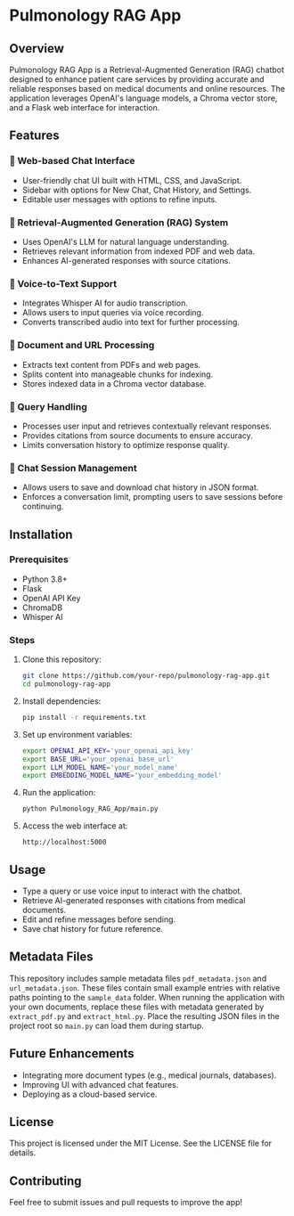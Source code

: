 # Pulmonology RAG App

## Overview
Pulmonology RAG App is a Retrieval-Augmented Generation (RAG) chatbot designed to enhance patient care services by providing accurate and reliable responses based on medical documents and online resources. The application leverages OpenAI's language models, a Chroma vector store, and a Flask web interface for interaction.

## Features

### 🔹 Web-based Chat Interface
- User-friendly chat UI built with HTML, CSS, and JavaScript.
- Sidebar with options for New Chat, Chat History, and Settings.
- Editable user messages with options to refine inputs.

### 🔹 Retrieval-Augmented Generation (RAG) System
- Uses OpenAI's LLM for natural language understanding.
- Retrieves relevant information from indexed PDF and web data.
- Enhances AI-generated responses with source citations.

### 🔹 Voice-to-Text Support
- Integrates Whisper AI for audio transcription.
- Allows users to input queries via voice recording.
- Converts transcribed audio into text for further processing.

### 🔹 Document and URL Processing
- Extracts text content from PDFs and web pages.
- Splits content into manageable chunks for indexing.
- Stores indexed data in a Chroma vector database.

### 🔹 Query Handling
- Processes user input and retrieves contextually relevant responses.
- Provides citations from source documents to ensure accuracy.
- Limits conversation history to optimize response quality.

### 🔹 Chat Session Management
- Allows users to save and download chat history in JSON format.
- Enforces a conversation limit, prompting users to save sessions before continuing.

## Installation

### Prerequisites
- Python 3.8+
- Flask
- OpenAI API Key
- ChromaDB
- Whisper AI

### Steps
1. Clone this repository:
   ```sh
   git clone https://github.com/your-repo/pulmonology-rag-app.git
   cd pulmonology-rag-app
   ```
2. Install dependencies:
   ```sh
   pip install -r requirements.txt
   ```
3. Set up environment variables:
   ```sh
   export OPENAI_API_KEY='your_openai_api_key'
   export BASE_URL='your_openai_base_url'
   export LLM_MODEL_NAME='your_model_name'
   export EMBEDDING_MODEL_NAME='your_embedding_model'
   ```
4. Run the application:
   ```sh
   python Pulmonology_RAG_App/main.py
   ```
5. Access the web interface at:
   ```
   http://localhost:5000
   ```

## Usage
- Type a query or use voice input to interact with the chatbot.
- Retrieve AI-generated responses with citations from medical documents.
- Edit and refine messages before sending.
- Save chat history for future reference.

## Metadata Files
This repository includes sample metadata files `pdf_metadata.json` and
`url_metadata.json`. These files contain small example entries with relative
paths pointing to the `sample_data` folder. When running the application with
your own documents, replace these files with metadata generated by
`extract_pdf.py` and `extract_html.py`. Place the resulting JSON files in the
project root so `main.py` can load them during startup.

## Future Enhancements
- Integrating more document types (e.g., medical journals, databases).
- Improving UI with advanced chat features.
- Deploying as a cloud-based service.

## License
This project is licensed under the MIT License. See the LICENSE file for details.

## Contributing
Feel free to submit issues and pull requests to improve the app!
